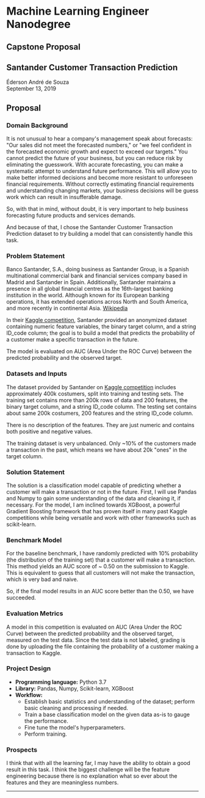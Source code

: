 # Machine Learning Engineer Nanodegree
## Capstone Proposal
## Santander Customer Transaction Prediction
Éderson André de Souza  
September 13, 2019

## Proposal
<!-- _(approx. 2-3 pages)_ -->

### Domain Background
<!-- _(approx. 1-2 paragraphs)_ -->

<!-- In this section, provide brief details on the background information of the domain from which the project is proposed. Historical information relevant to the project should be included. It should be clear how or why a problem in the domain can or should be solved. Related academic research should be appropriately cited in this section, including why that research is relevant. Additionally, a discussion of your personal motivation for investigating a particular problem in the domain is encouraged but not required. -->

It is not unusual to hear a company's management speak about forecasts: "Our sales did not meet the forecasted numbers," or "we feel confident in the forecasted economic growth and expect to exceed our targets." You cannot predict the future of your business, but you can reduce risk by eliminating the guesswork. With accurate forecasting, you can make a systematic attempt to understand future performance. This will allow you to make better informed decisions and become more resistant to unforeseen financial requirements.
Without correctly estimating financial requirements and understanding changing markets, your business decisions will be guess work which can result in insufferable damage.

So, with that in mind, without doubt, it is very important to help business forecasting future products and services demands.

And because of that, I chose the Santander Customer Transaction Prediction dataset to try building a model that can consistently handle this task.

### Problem Statement
<!-- _(approx. 1 paragraph)_

In this section, clearly describe the problem that is to be solved. The problem described should be well defined and should have at least one relevant potential solution. Additionally, describe the problem thoroughly such that it is clear that the problem is quantifiable (the problem can be expressed in mathematical or logical terms) , measurable (the problem can be measured by some metric and clearly observed), and replicable (the problem can be reproduced and occurs more than once). -->

Banco Santander, S.A., doing business as Santander Group, is a Spanish multinational commercial bank and financial services company based in Madrid and Santander in Spain. Additionally, Santander maintains a presence in all global financial centres as the 16th-largest banking institution in the world. Although known for its European banking operations, it has extended operations across North and South America, and more recently in continental Asia. [Wikipedia](https://en.wikipedia.org/wiki/Banco_Santander)

In their [Kaggle competition](https://www.kaggle.com/c/santander-customer-transaction-prediction), Santander provided an anonymized dataset containing numeric feature variables, the binary target column, and a string ID_code column; the goal is to build a model that predicts the probability of a customer make a specific transaction in the future.

The model is evaluated on AUC (Area Under the ROC Curve) between the predicted probability and the observed target.

### Datasets and Inputs
<!-- _(approx. 2-3 paragraphs)_

In this section, the dataset(s) and/or input(s) being considered for the project should be thoroughly described, such as how they relate to the problem and why they should be used. Information such as how the dataset or input is (was) obtained, and the characteristics of the dataset or input, should be included with relevant references and citations as necessary It should be clear how the dataset(s) or input(s) will be used in the project and whether their use is appropriate given the context of the problem. -->

The dataset provided by Santander on [Kaggle competition](https://www.kaggle.com/c/santander-customer-transaction-prediction/data) includes approximately 400k costumers, split into training and testing sets. The training set contains more than 200k rows of data and 200 features, the binary target column, and a string ID_code column. The testing set contains about same 200k costumers, 200 features and the string ID_code column.

There is no description of the features. They are just numeric and contains both positive and negative values. 

The training dataset is very unbalanced. Only ~10% of the customers made a transaction in the past, which means we have about 20k "ones" in the target column.

### Solution Statement
<!-- _(approx. 1 paragraph)_

In this section, clearly describe a solution to the problem. The solution should be applicable to the project domain and appropriate for the dataset(s) or input(s) given. Additionally, describe the solution thoroughly such that it is clear that the solution is quantifiable (the solution can be expressed in mathematical or logical terms) , measurable (the solution can be measured by some metric and clearly observed), and replicable (the solution can be reproduced and occurs more than once). -->

The solution is a classification model capable of predicting whether a customer will make a transaction or not in the future. First, I will use Pandas and Numpy to gain some understanding of the data and cleaning it, if necessary. For the model, I am inclined towards XGBoost, a powerful Gradient Boosting framework that has proven itself in many past Kaggle competitions while being versatile and work with other frameworks such as scikit-learn.

### Benchmark Model
<!-- _(approximately 1-2 paragraphs)_

In this section, provide the details for a benchmark model or result that relates to the domain, problem statement, and intended solution. Ideally, the benchmark model or result contextualizes existing methods or known information in the domain and problem given, which could then be objectively compared to the solution. Describe how the benchmark model or result is measurable (can be measured by some metric and clearly observed) with thorough detail. -->

For the baseline benchmark, I have randomly predicted with 10% probability (the distribution of the training set) that a customer will make a transaction. This method yields an AUC score of ~ 0.50 on the submission to Kaggle. This is equivalent to guess that all customers will not make the transaction, which is very bad and naive.

So, if the final model results in an AUC score better than the 0.50, we have succeeded.

### Evaluation Metrics
<!-- _(approx. 1-2 paragraphs)_

In this section, propose at least one evaluation metric that can be used to quantify the performance of both the benchmark model and the solution model. The evaluation metric(s) you propose should be appropriate given the context of the data, the problem statement, and the intended solution. Describe how the evaluation metric(s) are derived and provide an example of their mathematical representations (if applicable). Complex evaluation metrics should be clearly defined and quantifiable (can be expressed in mathematical or logical terms). -->

A model in this competition is evaluated on AUC (Area Under the ROC Curve) between the predicted probability and the observed target, measured on the test data. Since the test data is not labeled, grading is done by uploading the file containing the probability of a customer making a transaction to Kaggle.

### Project Design
<!-- _(approx. 1 page)_

In this final section, summarize a theoretical workflow for approaching a solution given the problem. Provide thorough discussion for what strategies you may consider employing, what analysis of the data might be required before being used, or which algorithms will be considered for your implementation. The workflow and discussion that you provide should align with the qualities of the previous sections. Additionally, you are encouraged to include small visualizations, pseudocode, or diagrams to aid in describing the project design, but it is not required. The discussion should clearly outline your intended workflow of the capstone project. -->

* **Programming language:** Python 3.7
* **Library:** Pandas, Numpy, Scikit-learn, XGBoost
* **Workflow:**
  * Establish basic statistics and understanding of the dataset; perform basic cleaning and processing if needed.
  * Train a base classification model on the given data as-is to gauge the performance.
  * Fine tune the model's hyperparameters.
  * Perform training.

### Prospects

I think that with all the learning far, I may have the ability to obtain a good result in this task. I think the biggest challenge will be the feature engineering because there is no explanation what so ever about the features and they are meaningless numbers. 

-----------

<!-- **Before submitting your proposal, ask yourself. . .**

- Does the proposal you have written follow a well-organized structure similar to that of the project template?
- Is each section (particularly **Solution Statement** and **Project Design**) written in a clear, concise and specific fashion? Are there any ambiguous terms or phrases that need clarification?
- Would the intended audience of your project be able to understand your proposal?
- Have you properly proofread your proposal to assure there are minimal grammatical and spelling mistakes?
- Are all the resources used for this project correctly cited and referenced? -->
